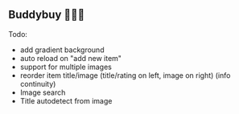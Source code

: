 Buddybuy 🤙🤙🤙
---
Todo:
- add gradient background
- auto reload on "add new item"
- support for multiple images
- reorder item title/image (title/rating on left, image on right) (info continuity)
- Image search
- Title autodetect from image